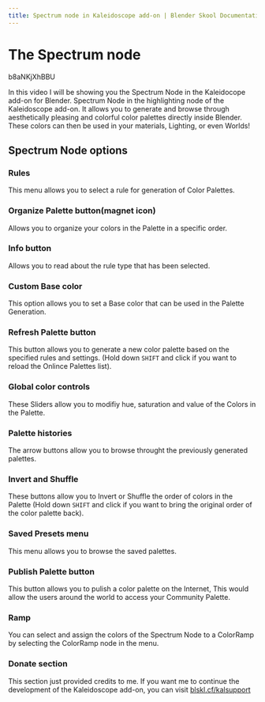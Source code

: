 ```yaml
---
title: Spectrum node in Kaleidoscope add-on | Blender Skool Documentation
---
```


# The Spectrum node

<youtube>
	b8aNKjXhBBU
</youtube>

In this video I will be showing you the Spectrum Node in the Kaleidocope add-on for Blender. Spectrum Node in the highlighting node of the Kaleidoscope add-on. It allows you to generate and browse through aesthetically pleasing and colorful color palettes directly inside Blender. These colors can then be used in your materials, Lighting, or even Worlds!


## Spectrum Node options

### Rules
This menu allows you to select a rule for generation of Color Palettes.

### Organize Palette button(magnet icon)
Allows you to organize your colors in the Palette in a specific order.

### Info button
Allows you to read about the rule type that has been selected.

### Custom Base color
This option allows you to set a Base color that can be used in the Palette Generation.

### Refresh Palette button
This button allows you to generate a new color palette based on the specified rules and settings. (Hold down `SHIFT` and click if you want to reload the Onlince Palettes list).

### Global color controls
These Sliders allow you to modifiy hue, saturation and value of the Colors in the Palette.

### Palette histories
The arrow buttons allow you to browse throught the previously generated palettes.

### Invert and Shuffle
These buttons allow you to Invert or Shuffle the order of colors in the Palette (Hold down `SHIFT` and click if you want to bring the original order of the color palette back).

### Saved Presets menu
This menu allows you to browse the saved palettes.

### Publish Palette button
This button allows you to pulish a color palette on the Internet, This would allow the users around the world to access your Community Palette.

### Ramp
You can select and assign the colors of the Spectrum Node to a ColorRamp by selecting the ColorRamp node in the menu.

### Donate section
This section just provided credits to me. If you want me to continue the development of the Kaleidoscope add-on, you can visit [blskl.cf/kalsupport](http://blskl.cf/kalsupport)

